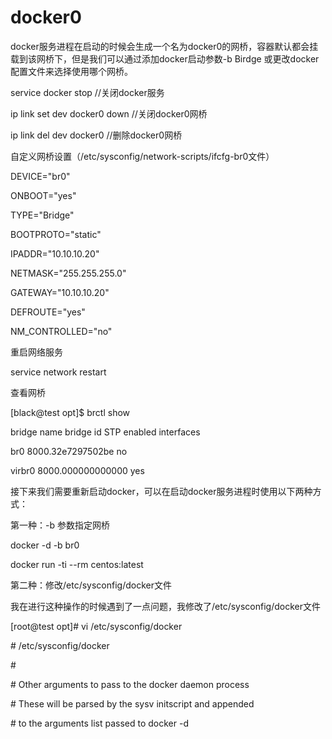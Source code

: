# docker0

docker服务进程在启动的时候会生成一个名为docker0的网桥，容器默认都会挂载到该网桥下，但是我们可以通过添加docker启动参数-b Birdge 或更改docker配置文件来选择使用哪个网桥。

service docker stop //关闭docker服务

ip link set dev docker0 down //关闭docker0网桥

ip link del dev docker0       //删除docker0网桥

自定义网桥设置（/etc/sysconfig/network-scripts/ifcfg-br0文件）

DEVICE="br0"

ONBOOT="yes"

TYPE="Bridge"

BOOTPROTO="static"

IPADDR="10.10.10.20"

NETMASK="255.255.255.0"

GATEWAY="10.10.10.20"

DEFROUTE="yes"

NM\_CONTROLLED="no"

重启网络服务

service network restart

查看网桥

\[black@test opt\]$ brctl show

bridge name     bridge id               STP enabled     interfaces

br0             8000.32e7297502be       no

virbr0          8000.000000000000       yes

接下来我们需要重新启动docker，可以在启动docker服务进程时使用以下两种方式：

第一种：-b 参数指定网桥

docker -d -b br0

docker run -ti --rm centos:latest

第二种：修改/etc/sysconfig/docker文件

我在进行这种操作的时候遇到了一点问题，我修改了/etc/sysconfig/docker文件



\[root@test opt\]\# vi /etc/sysconfig/docker 

\# /etc/sysconfig/docker

\#

\# Other arguments to pass to the docker daemon process

\# These will be parsed by the sysv initscript and appended

\# to the arguments list passed to docker -d

 



